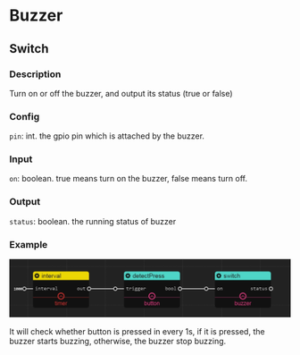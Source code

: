 Buzzer
======
## Switch

### Description

Turn on or off the buzzer, and output its status (true or false) 

### Config

`pin`: int. the gpio pin which is attached by the buzzer.

### Input

`on`: boolean. true means turn on the buzzer, false means turn off.

### Output

`status`: boolean. the running status of buzzer

### Example

![](./pic/button_buzz.jpg)

It will check whether button is pressed in every 1s, if it is pressed, the buzzer starts buzzing, otherwise, the buzzer stop buzzing.